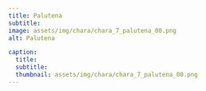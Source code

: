 ```yaml
---
title: Palutena
subtitle: 
image: assets/img/chara/chara_7_palutena_00.png
alt: Palutena

caption:
  title:
  subtitle: 
  thumbnail: assets/img/chara/chara_7_palutena_00.png
---
```

